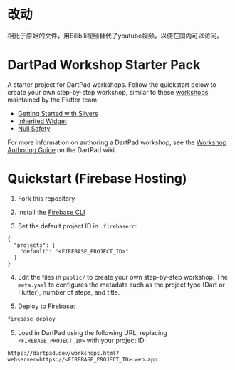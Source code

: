 # 改动
相比于原始的文件，用Bilibili视频替代了youtube视频，以便在国内可以访问。

# DartPad Workshop Starter Pack
A starter project for DartPad workshops. Follow the quickstart below to create
your own step-by-step workshop, similar to these
[workshops](https://github.com/flutter/codelabs/tree/master/dartpad_codelabs)
maintained by the Flutter team:

- [Getting Started with Slivers](https://dartpad.dev/workshops.html?webserver=https://dartpad-workshops-io2021.web.app/getting_started_with_slivers)
- [Inherited Widget](https://dartpad.dev/workshops.html?webserver=https://dartpad-workshops-io2021.web.app/inherited_widget)
- [Null Safety](https://dartpad.dev/workshops.html?webserver=https://dartpad-workshops-io2021.web.app/null_safety_workshop)

For more information on authoring a DartPad workshop, see the [Workshop Authoring
Guide](https://github.com/dart-lang/dart-pad/wiki/Workshop-Authoring-Guide) on
the DartPad wiki.


# Quickstart (Firebase Hosting)

1. Fork this repository

2. Install the [Firebase CLI](https://firebase.google.com/docs/cli)

3. Set the default project ID in `.firebaserc`:

```
{
  "projects": {
    "default": "<FIREBASE_PROJECT_ID>"
  }
}
```

4. Edit the files in `public/` to create your own step-by-step workshop. The
   `meta.yaml` to configures the metadata such as the project type (Dart or
   Flutter), number of steps, and title.

4. Deploy to Firebase:

```bash
firebase deploy
```

5. Load in DartPad using the following URL, replacing `<FIREBASE_PROJECT_ID>`
   with your project ID:

```
https://dartpad.dev/workshops.html?webserver=https://<FIREBASE_PROJECT_ID>.web.app
```
